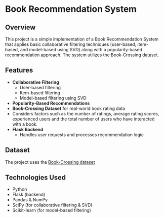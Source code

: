 # Book Recommendation System

## Overview
This project is a simple implementation of a Book Recommendation System that applies basic collaborative filtering techniques (user-based, item-based, and model-based using SVD) along with a popularity-based recommendation approach. The system utilizes the Book-Crossing dataset.

## Features
- **Collaborative Filtering**
  - User-based filtering
  - Item-based filtering
  - Model-based filtering using SVD
- **Popularity-Based Recommendations**
- **Book-Crossing Dataset** for real-world book rating data
- Considers factors such as the number of ratings, average rating scores, experienced users and the total number of users who have interacted with a book.
- **Flask Backend**
  - Handles user requests and processes recommendation logic

## Dataset
The project uses the [Book-Crossing dataset](https://www.kaggle.com/datasets/syedjaferk/book-crossing-dataset)

## Technologies Used
- Python
- Flask (backend)
- Pandas & NumPy
- SciPy (for collaborative filtering & SVD)
- Scikit-learn (for model-based filtering)
